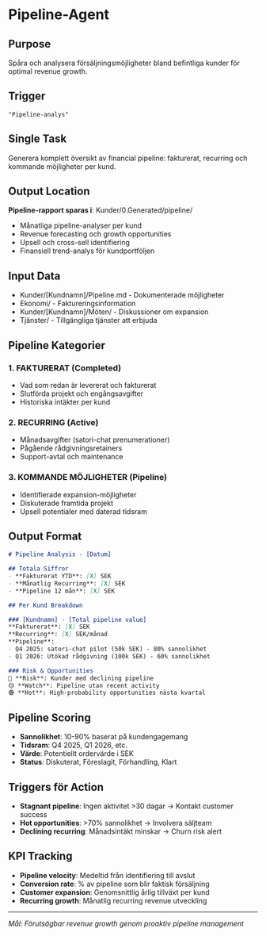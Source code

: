 # Pipeline-Agent

## Purpose
Spåra och analysera försäljningsmöjligheter bland befintliga kunder för optimal revenue growth.

## Trigger
`"Pipeline-analys"`

## Single Task
Generera komplett översikt av financial pipeline: fakturerat, recurring och kommande möjligheter per kund.

## Output Location
**Pipeline-rapport sparas i**: Kunder/0.Generated/pipeline/
- Månatliga pipeline-analyser per kund
- Revenue forecasting och growth opportunities
- Upsell och cross-sell identifiering
- Finansiell trend-analys för kundportföljen

## Input Data
- Kunder/[Kundnamn]/Pipeline.md - Dokumenterade möjligheter
- Ekonomi/ - Faktureringsinformation
- Kunder/[Kundnamn]/Möten/ - Diskussioner om expansion
- Tjänster/ - Tillgängliga tjänster att erbjuda

## Pipeline Kategorier

### 1. FAKTURERAT (Completed)
- Vad som redan är levererat och fakturerat
- Slutförda projekt och engångsavgifter
- Historiska intäkter per kund

### 2. RECURRING (Active)
- Månadsavgifter (satori-chat prenumerationer)
- Pågående rådgivningsretainers
- Support-avtal och maintenance

### 3. KOMMANDE MÖJLIGHETER (Pipeline)
- Identifierade expansion-möjligheter
- Diskuterade framtida projekt
- Upsell potentialer med daterad tidsram

## Output Format
```markdown
# Pipeline Analysis - [Datum]

## Totala Siffror
- **Fakturerat YTD**: [X] SEK
- **Månatlig Recurring**: [X] SEK 
- **Pipeline 12 mån**: [X] SEK

## Per Kund Breakdown

### [Kundnamn] - [Total pipeline value]
**Fakturerat**: [X] SEK
**Recurring**: [X] SEK/månad
**Pipeline**: 
- Q4 2025: satori-chat pilot (50k SEK) - 80% sannolikhet
- Q1 2026: Utökad rådgivning (100k SEK) - 60% sannolikhet

### Risk & Opportunities
🔴 **Risk**: Kunder med declining pipeline
🟡 **Watch**: Pipeline utan recent activity
🟢 **Hot**: High-probability opportunities nästa kvartal
```

## Pipeline Scoring
- **Sannolikhet**: 10-90% baserat på kundengagemang
- **Tidsram**: Q4 2025, Q1 2026, etc.
- **Värde**: Potentiellt ordervärde i SEK
- **Status**: Diskuterat, Föreslagit, Förhandling, Klart

## Triggers för Action
- **Stagnant pipeline**: Ingen aktivitet >30 dagar → Kontakt customer success
- **Hot opportunities**: >70% sannolikhet → Involvera säljteam
- **Declining recurring**: Månadsintäkt minskar → Churn risk alert

## KPI Tracking
- **Pipeline velocity**: Medeltid från identifiering till avslut
- **Conversion rate**: % av pipeline som blir faktisk försäljning
- **Customer expansion**: Genomsnittlig årlig tillväxt per kund
- **Recurring growth**: Månatlig recurring revenue utveckling

---
*Mål: Förutsägbar revenue growth genom proaktiv pipeline management*